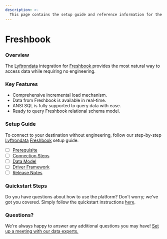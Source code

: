 ```yaml
---
description: >-
  This page contains the setup guide and reference information for the Freshbook source connector.
---
```


# Freshbook

### Overview

The [Lyftrondata](https://www.lyftrondata.com/) integration for [Freshbook](https://www.lyftrondata.com/integration/freshbook/)[ ](https://www.lyftrondata.com/integration/freshbook/)provides the most natural way to access data while requiring no engineering.

### Key Features

* Comprehensive incremental load mechanism.
* Data from Freshbook is available in real-time.&#x20;
* ANSI SQL is fully supported to query data with ease.
* Ready to query Freshbook relational schema model.

### Setup Guide

To connect to your destination without engineering, follow our step-by-step [Lyftrondata](https://www.lyftrondata.com/)  [Freshbook](https://www.lyftrondata.com/integration/freshbook/) setup guide.

* [ ] [Prerequisite](../../finance-analytics/freshbook/prerequisite.md)
* [ ] [Connection Steps](../../finance-analytics/freshbook/connection-steps.md)
* [ ] [Data Model](../../finance-analytics/freshbook/data-model/)
* [ ] [Driver Framework](../../finance-analytics/freshbook/driver-framework/)
* [ ] [Release Notes](../../finance-analytics/freshbook/release-notes.md)

### Quickstart Steps

Do you have questions about how to use the platform? Don't worry; we've got you covered. Simply follow the quickstart instructions [here](../../../quickstart-steps.md).

### Questions? <a href="#questions" id="questions"></a>

We're always happy to answer any additional questions you may have! [Set up a meeting with our data experts.](https://www.lyftrondata.com/book-a-meeting/)

